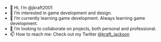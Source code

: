- 👋 Hi, I’m @jkraft2001
- 👀 I’m interested in game development and design.
- 🌱 I’m currently learning game development. Always learning game development.
- 💞️ I’m looking to collaborate on projects, both personal and professional.
- 📫 How to reach me: Check out my Twitter [@kraft_jackson](https://twitter.com/kraft_jackson)

<!---
jkraft2001/jkraft2001 is a ✨ special ✨ repository because its `README.md` (this file) appears on your GitHub profile.
You can click the Preview link to take a look at your changes.
--->

